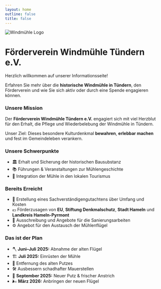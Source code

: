 ```yaml
---
layout: home
outline: false
title: false
---
```


<div class="home-hero">
  <img src="/imgs/logo.svg" alt="Windmühle Logo" class="hero-logo" />
  <h1 class="hero-title">Förderverein Windmühle Tündern e.V.</h1>
  <p class="hero-subtitle">Herzlich willkommen auf unserer Informationsseite!</p>
  <p class="hero-text">
    Erfahren Sie mehr über die <strong>historische Windmühle in Tündern</strong>, den Förderverein und wie Sie sich aktiv oder durch eine Spende engagieren können.
  </p>
</div>


### Unsere Mission

Der **Förderverein Windmühle Tündern e.V.** engagiert sich mit viel Herzblut für den Erhalt, die Pflege und Wiederbelebung der Windmühle in Tündern.

Unser Ziel: Dieses besondere Kulturdenkmal **bewahren**, **erlebbar machen** und fest im Gemeindeleben verankern.


### Unsere Schwerpunkte

- 🏛️ Erhalt und Sicherung der historischen Bausubstanz
- 📚 Führungen & Veranstaltungen zur Mühlengeschichte
- 🧭 Integration der Mühle in den lokalen Tourismus


### Bereits Erreicht

- 🧾 Erstellung eines Sachverständigengutachtens über Umfang und Kosten
- 💶 Förderzusagen von **EU**, **Stiftung Denkmalschutz**, **Stadt Hameln** und **Landkreis Hameln-Pyrmont**
- 📐 Ausschreibung und Angebote für die Sanierungsarbeiten
- ⚙️ Angebot für den Austausch der Mühlenflügel


### Das ist der Plan

- 🪓 **Juni–Juli 2025:** Abnahme der alten Flügel
- 🏗️ **Juli 2025:** Einrüsten der Mühle
- 🧱 Entfernung des alten Putzes
- 🛠️ Ausbessern schadhafter Mauerstellen
- 🎨 **September 2025:** Neuer Putz & frischer Anstrich
- 🌬️ **März 2026:** Anbringen der neuen Flügel  
